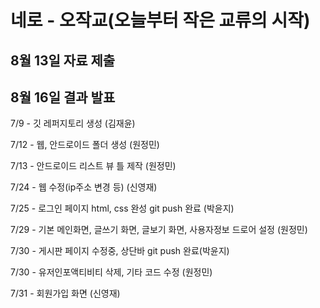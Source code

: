 # 네로 - 오작교(오늘부터 작은 교류의 시작)

## 8월 13일 자료 제출

## 8월 16일 결과 발표 

7/9 - 깃 레퍼지토리 생성 (김재윤)

7/12 - 웹, 안드로이드 폴더 생성 (원정민)

7/13 - 안드로이드 리스트 뷰 틀 제작 (원정민)

7/24 - 웹 수정(ip주소 변경 등) (신영재)

7/25 - 로그인 페이지 html, css 완성 git push 완료 (박윤지)

7/29 - 기본 메인화면, 글쓰기 화면, 글보기 화면, 사용자정보 드로어 설정 (원정민)

7/30 - 게시판 페이지 수정중, 상단바 git push 완료(박윤지)

7/30 - 유저인포액티비티 삭제, 기타 코드 수정 (원정민)

7/31 - 회원가입 화면 (신영재)
